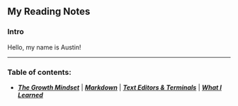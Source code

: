 ## My Reading Notes

### Intro

Hello, my name is Austin!

----

### Table of contents: 

+ [***The Growth Mindset***](https://austinnich.github.io/reading-notes/growth-mindset)   |   [***Markdown***](https://austinnich.github.io/reading-notes/markdown)   |   [***Text Editors & Terminals***](https://austinnich.github.io/reading-notes/texteditors-terminals)   |   [***What I Learned***](https://austinnich.github.io/reading-notes/whatilearned)

